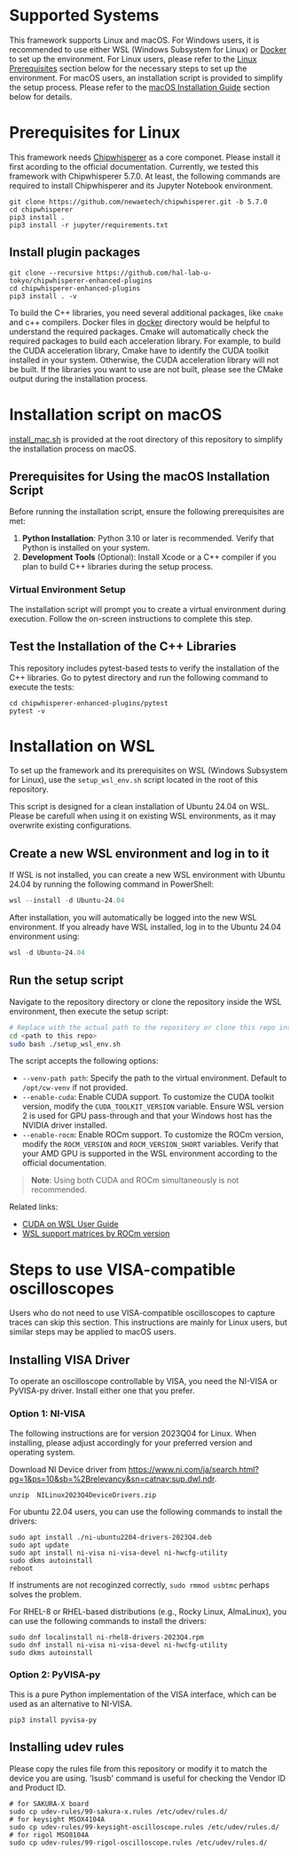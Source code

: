 # Supported Systems

This framework supports Linux and macOS. For Windows users, it is recommended to use either WSL (Windows Subsystem for Linux) or [Docker](./docker.md) to set up the environment.
For Linux users, please refer to the [Linux Prerequisites](#prerequisites-for-linux) section below for the necessary steps to set up the environment.
For macOS users, an installation script is provided to simplify the setup process.
Please refer to the [macOS Installation Guide](#installation-script-on-macos) section below for details.

# Prerequisites for Linux
This framework needs [Chipwhisperer](https://github.com/newaetech/chipwhisperer) as a core componet.
Please install it first acording to the official documentation.
Currently, we tested this framework with Chipwhisperer 5.7.0.
At least, the following commands are required to install Chipwhisperer and its Jupyter Notebook environment.

```
git clone https://github.com/newaetech/chipwhisperer.git -b 5.7.0
cd chipwhisperer
pip3 install .
pip3 install -r jupyter/requirements.txt
```

## Install plugin packages
```
git clone --recursive https://github.com/hal-lab-u-tokyo/chipwhisperer-enhanced-plugins
cd chipwhisperer-enhanced-plugins
pip3 install . -v
```
To build the C++ libraries, you need several additional packages, like `cmake` and c++ compilers.
Docker files in [docker](../docker) directory would be helpful to understand the required packages.
Cmake will automatically check the required packages to build each acceleration library.
For example, to build the CUDA acceleration library, Cmake have to identify the CUDA toolkit installed in your system.
Otherwise, the CUDA acceleration library will not be built.
If the libraries you want to use are not built, please see the CMake output during the installation process.

# Installation script on macOS
[install_mac.sh](../install_mac.sh) is provided at the root directory of this repository to simplify the installation process on macOS.

## Prerequisites for Using the macOS Installation Script

Before running the installation script, ensure the following prerequisites are met:

1. **Python Installation**: Python 3.10 or later is recommended. Verify that Python is installed on your system.
2. **Development Tools** (Optional): Install Xcode or a C++ compiler if you plan to build C++ libraries during the setup process.

### Virtual Environment Setup
The installation script will prompt you to create a virtual environment during execution. Follow the on-screen instructions to complete this step.

## Test the Installation of the C++ Libraries
This repository includes pytest-based tests to verify the installation of the C++ libraries.
Go to pytest directory and run the following command to execute the tests:
```
cd chipwhisperer-enhanced-plugins/pytest
pytest -v
```

# Installation on WSL
To set up the framework and its prerequisites on WSL (Windows Subsystem for Linux), use the `setup_wsl_env.sh` script located in the root of this repository.

This script is designed for a clean installation of Ubuntu 24.04 on WSL.
Please be carefull when using it on existing WSL environments, as it may overwrite existing configurations.

## Create a new WSL environment and log in to it
If WSL is not installed, you can create a new WSL environment with Ubuntu 24.04 by running the following command in PowerShell:
```Powershell
wsl --install -d Ubuntu-24.04
```
After installation, you will automatically be logged into the new WSL environment. If you already have WSL installed, log in to the Ubuntu 24.04 environment using:
```Powershell
wsl -d Ubuntu-24.04
```

## Run the setup script
Navigate to the repository directory or clone the repository inside the WSL environment, then execute the setup script:
```bash
# Replace with the actual path to the repository or clone this repo inside WSL
cd <path to this repo>
sudo bash ./setup_wsl_env.sh
```
The script accepts the following options:
- `--venv-path path`: Specify the path to the virtual environment. Default to `/opt/cw-venv` if not provided.
- `--enable-cuda`: Enable CUDA support. To customize the CUDA toolkit version, modify the `CUDA_TOOLKIT_VERSION` variable. Ensure WSL version 2 is used for GPU pass-through and that your Windows host has the NVIDIA driver installed.
- `--enable-rocm`: Enable ROCm support. To customize the ROCm version, modify the `ROCM_VERSION` and `ROCM_VERSION_SHORT` variables. Verify that your AMD GPU is supported in the WSL environment according to the official documentation.

> **Note**: Using both CUDA and ROCm simultaneously is not recommended.

Related links:
- [CUDA on WSL User Guide](https://docs.nvidia.com/cuda/wsl-user-guide/index.html)
- [WSL support matrices by ROCm version](https://rocm.docs.amd.com/projects/radeon/en/latest/docs/compatibility/wsl/wsl_compatibility.html)

# Steps to use VISA-compatible oscilloscopes
Users who do not need to use VISA-compatible oscilloscopes to capture traces can skip this section.
This instructions are mainly for Linux users, but similar steps may be applied to macOS users.

## Installing VISA Driver
To operate an oscilloscope controllable by VISA, you need the NI-VISA or PyVISA-py driver. Install either one that you prefer.

### Option 1: NI-VISA
The following instructions are for version 2023Q04 for Linux.
When installing, please adjust accordingly for your preferred version and operating system.

Download NI Device driver from https://www.ni.com/ja/search.html?pg=1&ps=10&sb=%2Brelevancy&sn=catnav:sup.dwl.ndr.

```
unzip  NILinux2023Q4DeviceDrivers.zip
```

For ubuntu 22.04 users, you can use the following commands to install the drivers:
```
sudo apt install ./ni-ubuntu2204-drivers-2023Q4.deb
sudo apt update
sudo apt install ni-visa ni-visa-devel ni-hwcfg-utility
sudo dkms autoinstall
reboot
```

If instruments are not recoginzed correctly, `sudo rmmod usbtmc` perhaps solves the problem.

For RHEL-8 or RHEL-based distributions (e.g., Rocky Linux, AlmaLinux), you can use the following commands to install the drivers:
```
sudo dnf localinstall ni-rhel8-drivers-2023Q4.rpm
sudo dnf install ni-visa ni-visa-devel ni-hwcfg-utility
sudo dkms autoinstall
```

### Option 2: PyVISA-py
This is a pure Python implementation of the VISA interface, which can be used as an alternative to NI-VISA.
```
pip3 install pyvisa-py
```

## Installing udev rules
Please copy the rules file from this repository or modify it to match the device you are using. 'lsusb' command is useful for checking the Vendor ID and Product ID.

```
# for SAKURA-X board
sudo cp udev-rules/99-sakura-x.rules /etc/udev/rules.d/
# for keysight MSOX4104A
sudo cp udev-rules/99-keysight-oscilloscope.rules /etc/udev/rules.d/
# for rigol MSO8104A
sudo cp udev-rules/99-rigol-oscilloscope.rules /etc/udev/rules.d/
```